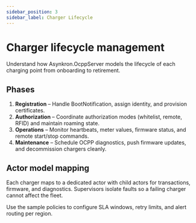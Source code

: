 ```yaml
---
sidebar_position: 3
sidebar_label: Charger Lifecycle
---
```


# Charger lifecycle management

Understand how Asynkron.OcppServer models the lifecycle of each charging point from onboarding to retirement.

## Phases

1. **Registration** – Handle BootNotification, assign identity, and provision certificates.
2. **Authorization** – Coordinate authorization modes (whitelist, remote, RFID) and maintain roaming state.
3. **Operations** – Monitor heartbeats, meter values, firmware status, and remote start/stop commands.
4. **Maintenance** – Schedule OCPP diagnostics, push firmware updates, and decommission chargers cleanly.

## Actor model mapping

Each charger maps to a dedicated actor with child actors for transactions, firmware, and diagnostics. Supervisors isolate faults so a failing charger cannot affect the fleet.

Use the sample policies to configure SLA windows, retry limits, and alert routing per region.
